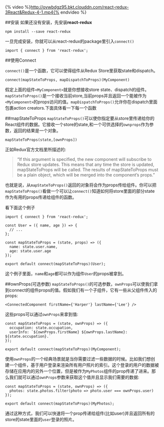{% video %}http://ovwbdgz95.bkt.clouddn.com/react-redux-3React&Redux-4-1.mp4{% endvideo %}

##安装
如果还没有安装，先安装**react-redux**
```
npm install --save react-redux
```
一旦完成安装，你就可以从react-redux的package里引入`connect()`
```
import { connect } from 'react-redux';
```

##使用Connect

`connect()`是一个函数，它可以使得组件从Redux Store里获取state和dispatch。
```
connect(mapStateToProps, mapDispatchToProps)(MyComponent)
```
假定上面的组件`<MyComponent>`就是你想接收store state、dispatch的组件。
`mapStateToProps()`是一个接收当前store,当前props并且返回一个能被作为`<MyComponent>`的props访问的值。`mapDispatchToProps()`允许你在dispatch里面包裹action creators.下面具体看一下每一个函数

##mapStateToProps
`mapStateToProps()`可以使你指定要从store里传递给你的React组件的数据。它接收一个store的state,和一个可供选择的`ownprops`作为参数，返回的结果是一个对象。
```
mapStateToProps(state,[ownProps])
```
正如Redux官方文档里所描述的:
>“If this argument is specified, the new component will subscribe to Redux store updates. This means that any time the store is updated, mapStateToProps will be called. The results of mapStateToProps must be a plain object, which will be merged into the component’s props.”

也就是说，从`mapStateToProps()`返回的对象将会作为props传给组件。你可以把`mapStateToProps()`看做一个可以让`connect()`知道如何将store里面的部分state作为有用的props传递给组件的函数。

看下面这个例子

```
import { connect } from 'react-redux';

const User = ({ name, age }) => {
  // ...
};

const mapStateToProps = (state, props) => ({
  name: state.user.name,
  age: state.user.age
});

export default connect(mapStateToProps)(User);
```
这个例子里面，`name`和`age`都可以作为组件`User`的props被拿到。

##ownProps(可选参数)
`mapStateToProps()`的可选参数，`ownProps`可以使我们拿到connect的组件props的值。假如我们有一个子组件，它有一些从父组件传入的props:
```
<ConnectedComponent firstName={'Harper'} lastName={'Lee'} />
```
这些props可以通过`ownProps`来拿到值:
```
const mapStateToProps = (state, ownProps) => ({
  occupation: state.occupation,
  userInfo: `${ownProps.firstName} ${ownProps.lastName}: ${state.occupation}.`
});

export default connect(mapStateToProps)(MyComponent);
```
使用`ownProps`的一个经典场景就是当你需要过滤一些数据的时候。比如我们想创建一个组件，基于用户登录来渲染所有用户照片的索引。这个登录的用户的数据被存储在应用内的另外一个位置，但是被作为`MyPhotos`组件的prop传递了进来。那么我们就可以通过`ownProps`参数来获取这个值并且显示我们需要的数据:
```
const mapStateToProps = (state, ownProps) => ({
  photos: state.photos.filter(photo => photo.user === ownProps.user)
});

export default connect(mapStateToProps)(MyPhotos);

```
通过这种方式，我们可以快速将一个prop传递给组件(比如user)并且返回所有的store的state里面的`user`登录的照片。
